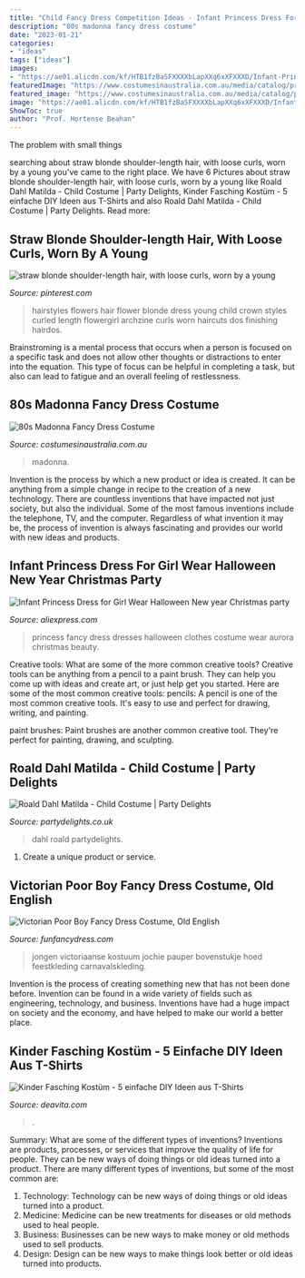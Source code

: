 ```yaml
---
title: "Child Fancy Dress Competition Ideas - Infant Princess Dress For Girl Wear Halloween New Year Christmas Party"
description: "80s madonna fancy dress costume"
date: "2023-01-21"
categories:
- "ideas"
tags: ["ideas"]
images:
- "https://ae01.alicdn.com/kf/HTB1fzBaSFXXXXbLapXXq6xXFXXXD/Infant-Princess-Dress-for-Girl-Wear-Halloween-New-year-Christmas-party-Costume-Girls-Clothes-Fancy-Dresses.jpg"
featuredImage: "https://www.costumesinaustralia.com.au/media/catalog/product/cache/1/image/9df78eab33525d08d6e5fb8d27136e95/c/l/cl888678.jpg"
featured_image: "https://www.costumesinaustralia.com.au/media/catalog/product/cache/1/image/9df78eab33525d08d6e5fb8d27136e95/c/l/cl888678.jpg"
image: "https://ae01.alicdn.com/kf/HTB1fzBaSFXXXXbLapXXq6xXFXXXD/Infant-Princess-Dress-for-Girl-Wear-Halloween-New-year-Christmas-party-Costume-Girls-Clothes-Fancy-Dresses.jpg"
ShowToc: true
author: "Prof. Hortense Beahan"
---
```



The problem with small things
 

	

		
searching about straw blonde shoulder-length hair, with loose curls, worn by a young you've came to the right place. We have 6 Pictures about straw blonde shoulder-length hair, with loose curls, worn by a young like Roald Dahl Matilda - Child Costume | Party Delights, Kinder Fasching Kostüm - 5 einfache DIY Ideen aus T-Shirts and also Roald Dahl Matilda - Child Costume | Party Delights. Read more:
		
    
## Straw Blonde Shoulder-length Hair, With Loose Curls, Worn By A Young

<img loading=lazy src="https://i.pinimg.com/originals/37/de/e8/37dee8ae8c2e803d9b391aa3d1e4c4ba.jpg" onerror="this.onerror=null;this.src='https://tse2.mm.bing.net/th?id=OIP.llpEvVE421BpN328HnGa4gAAAA&amp;pid=15.1';" alt="straw blonde shoulder-length hair, with loose curls, worn by a young">

_Source: pinterest.com_

>hairstyles flowers hair flower blonde dress young child crown styles curled length flowergirl archzine curls worn haircuts dos finishing hairdos. 

	

Brainstroming is a mental process that occurs when a person is focused on a specific task and does not allow other thoughts or distractions to enter into the equation. This type of focus can be helpful in completing a task, but also can lead to fatigue and an overall feeling of restlessness.

    
## 80s Madonna Fancy Dress Costume

<img loading=lazy src="https://www.costumesinaustralia.com.au/media/catalog/product/cache/1/image/9df78eab33525d08d6e5fb8d27136e95/c/l/cl888678.jpg" onerror="this.onerror=null;this.src='https://tse1.mm.bing.net/th?id=OIP.whAvyb8qguJACxl1rYpGCQHaLv&amp;pid=15.1';" alt="80s Madonna Fancy Dress Costume">

_Source: costumesinaustralia.com.au_

>madonna. 

	

Invention is the process by which a new product or idea is created. It can be anything from a simple change in recipe to the creation of a new technology. There are countless inventions that have impacted not just society, but also the individual. Some of the most famous inventions include the telephone, TV, and the computer. Regardless of what invention it may be, the process of invention is always fascinating and provides our world with new ideas and products.

    
## Infant Princess Dress For Girl Wear Halloween New Year Christmas Party

<img loading=lazy src="https://ae01.alicdn.com/kf/HTB1fzBaSFXXXXbLapXXq6xXFXXXD/Infant-Princess-Dress-for-Girl-Wear-Halloween-New-year-Christmas-party-Costume-Girls-Clothes-Fancy-Dresses.jpg" onerror="this.onerror=null;this.src='https://tse1.mm.bing.net/th?id=OIP.9MYnyV4DZowDvuEoAbk0egHaHa&amp;pid=15.1';" alt="Infant Princess Dress for Girl Wear Halloween New year Christmas party">

_Source: aliexpress.com_

>princess fancy dress dresses halloween clothes costume wear aurora christmas beauty. 

	

Creative tools: What are some of the more common creative tools?
Creative tools can be anything from a pencil to a paint brush. They can help you come up with ideas and create art, or just help get you started. Here are some of the most common creative tools:
pencils: A pencil is one of the most common creative tools. It's easy to use and perfect for drawing, writing, and painting.

paint brushes: Paint brushes are another common creative tool. They're perfect for painting, drawing, and sculpting.

    
## Roald Dahl Matilda - Child Costume | Party Delights

<img loading=lazy src="https://images.partydelights.co.uk/FANC/10/578/left/v3/flxm/4.jpg" onerror="this.onerror=null;this.src='https://tse2.mm.bing.net/th?id=OIP.Q7N3CEeoQM0jGZRr_vR8bwHaJ4&amp;pid=15.1';" alt="Roald Dahl Matilda - Child Costume | Party Delights">

_Source: partydelights.co.uk_

>dahl roald partydelights. 

	

1. Create a unique product or service.

    
## Victorian Poor Boy Fancy Dress Costume, Old English

<img loading=lazy src="https://www.funfancydress.com/media/catalog/product/cache/1/image/1200x/040ec09b1e35df139433887a97daa66f/S/M/SMF38660.jpg" onerror="this.onerror=null;this.src='https://tse4.mm.bing.net/th?id=OIP.fICJEwLI_9qrQcPncB66igHaQ5&amp;pid=15.1';" alt="Victorian Poor Boy Fancy Dress Costume, Old English">

_Source: funfancydress.com_

>jongen victoriaanse kostuum jochie pauper bovenstukje hoed feestkleding carnavalskleding. 

	

Invention is the process of creating something new that has not been done before. Invention can be found in a wide variety of fields such as engineering, technology, and business. Inventions have had a huge impact on society and the economy, and have helped to make our world a better place.

    
## Kinder Fasching Kostüm - 5 Einfache DIY Ideen Aus T-Shirts

<img loading=lazy src="http://deavita.com/wp-content/uploads/2016/01/fasching-kostuem-kinder-selber-machen-fluegel-schmetterling-wasserfarbe-malen.jpg" onerror="this.onerror=null;this.src='https://tse1.mm.bing.net/th?id=OIP.QoN1PsDn2DS_nm4ydgtGiwHaME&amp;pid=15.1';" alt="Kinder Fasching Kostüm - 5 einfache DIY Ideen aus T-Shirts">

_Source: deavita.com_

>. 

	

Summary: What are some of the different types of inventions?
Inventions are products, processes, or services that improve the quality of life for people. They can be new ways of doing things or old ideas turned into a product. There are many different types of inventions, but some of the most common are:
1) Technology: Technology can be new ways of doing things or old ideas turned into a product.
2) Medicine: Medicine can be new treatments for diseases or old methods used to heal people.
3) Business: Businesses can be new ways to make money or old methods used to sell products.
4) Design: Design can be new ways to make things look better or old ideas turned into products.

